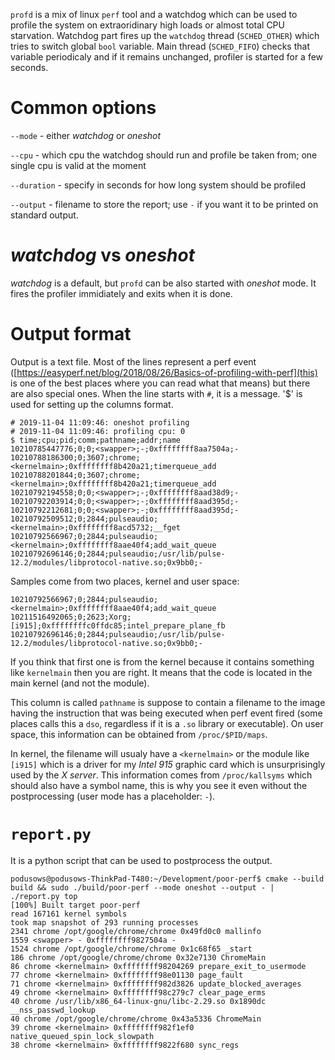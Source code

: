 `profd` is a mix of linux `perf` tool and a watchdog which can be used to profile the system on extraoridinary high loads or almost total CPU starvation. Watchdog part fires up the `watchdog` thread (`SCHED_OTHER`) which tries to switch global `bool` variable. Main thread (`SCHED_FIFO`) checks that variable periodicaly and if it remains unchanged, profiler is started for a few seconds.


# Common options

`--mode` - either _watchdog_ or _oneshot_

`--cpu` - which cpu the watchdog should run and profile be taken from; one single cpu is valid at the moment

`--duration` - specify in seconds for how long system should be profiled

`--output` - filename to store the report; use `-` if you want it to be printed on standard output.


# _watchdog_ vs _oneshot_

_watchdog_ is a default, but `profd` can be also started with _oneshot_ mode. It fires the profiler immidiately and exits when it is done.


# Output format

Output is a text file. Most of the lines represent a perf event ([https://easyperf.net/blog/2018/08/26/Basics-of-profiling-with-perf](this) is one of the best places where you can read what that means) but there are also special ones. When the line starts with `#`, it is a message. '$' is used for setting up the columns format.

```
# 2019-11-04 11:09:46: oneshot profiling
# 2019-11-04 11:09:46: profiling cpu: 0
$ time;cpu;pid;comm;pathname;addr;name
10210785447776;0;0;<swapper>;-;0xffffffff8aa7504a;-
10210788186300;0;3607;chrome;<kernelmain>;0xffffffff8b420a21;timerqueue_add
10210788201844;0;3607;chrome;<kernelmain>;0xffffffff8b420a21;timerqueue_add
10210792194558;0;0;<swapper>;-;0xffffffff8aad38d9;-
10210792203914;0;0;<swapper>;-;0xffffffff8aad395d;-
10210792212681;0;0;<swapper>;-;0xffffffff8aad395d;-
10210792509512;0;2844;pulseaudio;<kernelmain>;0xffffffff8acd5732;__fget
10210792566967;0;2844;pulseaudio;<kernelmain>;0xffffffff8aae40f4;add_wait_queue
10210792696146;0;2844;pulseaudio;/usr/lib/pulse-12.2/modules/libprotocol-native.so;0x9bb0;-
```

Samples come from two places, kernel and user space:

```
10210792566967;0;2844;pulseaudio;<kernelmain>;0xffffffff8aae40f4;add_wait_queue
10211516492065;0;2623;Xorg;[i915];0xffffffffc0ffdc85;intel_prepare_plane_fb
10210792696146;0;2844;pulseaudio;/usr/lib/pulse-12.2/modules/libprotocol-native.so;0x9bb0;-
```

If you think that first one is from the kernel because it contains something like `kernelmain` then you are right. It means that the code is located in the main kernel (and not the module).

This column is called `pathname` is suppose to contain a filename to the image having the instruction that was being executed when perf event fired (some places calls this a `dso`, regardless if it is a `.so` library or executable). On user space, this information can be obtained from `/proc/$PID/maps`.

In kernel, the filename will usualy have a `<kernelmain>` or the module like `[i915]` which is a driver for my _Intel 915_ graphic card which is unsurprisingly used by the _X server_. This information comes from `/proc/kallsyms` which should also have a symbol name, this is why you see it even without the postprocessing (user mode has a placeholder: `-`).


# `report.py`

It is a python script that can be used to postprocess the output.

```
podusows@podusows-ThinkPad-T480:~/Development/poor-perf$ cmake --build build && sudo ./build/poor-perf --mode oneshot --output - | ./report.py top
[100%] Built target poor-perf
read 167161 kernel symbols
took map snapshot of 293 running processes
2341 chrome /opt/google/chrome/chrome 0x49fd0c0 mallinfo
1559 <swapper> - 0xffffffff9827504a -
1524 chrome /opt/google/chrome/chrome 0x1c68f65 _start
186 chrome /opt/google/chrome/chrome 0x32e7130 ChromeMain
86 chrome <kernelmain> 0xffffffff98204269 prepare_exit_to_usermode
77 chrome <kernelmain> 0xffffffff98e01130 page_fault
71 chrome <kernelmain> 0xffffffff982d3826 update_blocked_averages
49 chrome <kernelmain> 0xffffffff98c279c7 clear_page_erms
40 chrome /usr/lib/x86_64-linux-gnu/libc-2.29.so 0x1890dc __nss_passwd_lookup
40 chrome /opt/google/chrome/chrome 0x43a5336 ChromeMain
39 chrome <kernelmain> 0xffffffff982f1ef0 native_queued_spin_lock_slowpath
38 chrome <kernelmain> 0xffffffff9822f680 sync_regs
```
